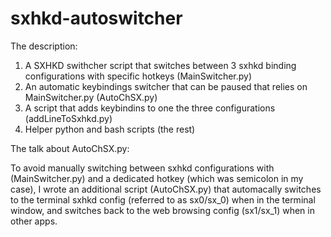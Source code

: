 # sxhkd-autoswitcher
The description:

1. A SXHKD swithcher script that switches between 3 sxhkd binding configurations with specific hotkeys (MainSwitcher.py)
2. An automatic keybindings switcher that can be paused that relies on MainSwitcher.py (AutoChSX.py)
3. A script that adds keybindins to one the three configurations (addLineToSxhkd.py)
4. Helper python and bash scripts (the rest) 

The talk about AutoChSX.py:

To avoid manually switching between sxhkd configurations with (MainSwitcher.py) and a dedicated hotkey (which was semicolon in my case), I wrote an additional script (AutoChSX.py) that automacally switches to the terminal sxhkd config (referred to as sx0/sx_0) when in the terminal window, and switches back to the web browsing config (sx1/sx_1) when in other apps.
